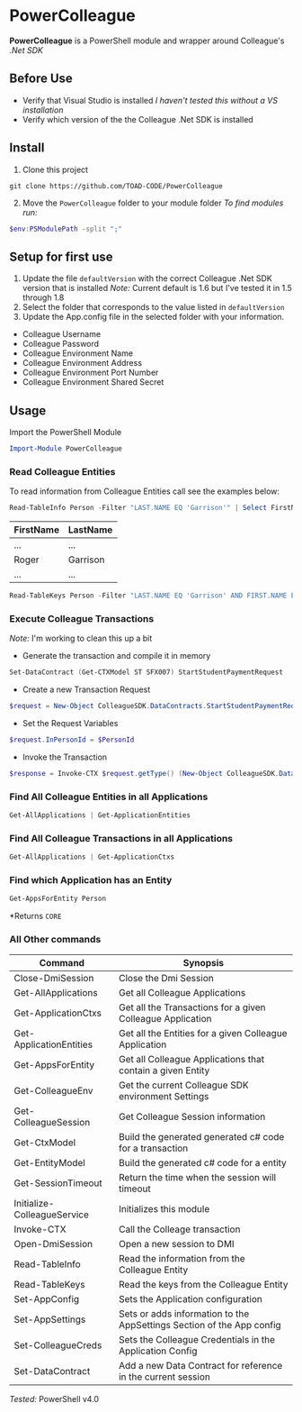 # PowerColleague

**PowerColleague** is a PowerShell module and wrapper around Colleague's *.Net SDK*

## Before Use
- Verify that Visual Studio is installed 
  *I haven't tested this without a VS installation*
- Verify which version of the the Colleague .Net SDK is installed 

## Install
1. Clone this project 
```
git clone https://github.com/TOAD-CODE/PowerColleague
```
2. Move the `PowerColleague` folder to your module folder
  *To find modules run:* 
```powershell
$env:PSModulePath -split ";"
```

## Setup for first use
1. Update the file `defaultVersion` with the correct Colleague .Net SDK version that is installed
  *Note:* Current default is 1.6 but I've tested it in 1.5 through 1.8
2. Select the folder that corresponds to the value listed in `defaultVersion`
3. Update the App.config file in the selected folder with your information.
  - Colleague Username
  - Colleague Password
  - Colleague Environment Name
  - Colleague Environment Address
  - Colleague Environment Port Number
  - Colleague Environment Shared Secret

## Usage
Import the PowerShell Module
```powershell
Import-Module PowerColleague
```

### Read Colleague Entities
  To read information from Colleague Entities call see the examples below:
```powershell
Read-TableInfo Person -Filter "LAST.NAME EQ 'Garrison'" | Select FirstName, LastName
```
  FirstName|LastName
  ---------|--------
  ...|...
  Roger|Garrison
  ...|...

```powershell
Read-TableKeys Person -Filter "LAST.NAME EQ 'Garrison' AND FIRST.NAME EQ 'Roger'" 
```

### Execute Colleague Transactions
  *Note:* I'm working to clean this up a bit
  - Generate the transaction and compile it in memory
```powershell
Set-DataContract (Get-CTXModel ST SFX007) StartStudentPaymentRequest
```
  - Create a new Transaction Request
```powershell
$request = New-Object ColleagueSDK.DataContracts.StartStudentPaymentRequest
```
  - Set the Request Variables
```powershell
$request.InPersonId = $PersonId
```
  - Invoke the Transaction
```powershell
$response = Invoke-CTX $request.getType() (New-Object ColleagueSDK.DataContracts.StartStudentPaymentResponse).getType() $request
```
  
### Find All Colleague Entities in all Applications
```powershell
Get-AllApplications | Get-ApplicationEntities
```

### Find All Colleague Transactions in all Applications
```powershell
Get-AllApplications | Get-ApplicationCtxs
```
  
### Find which Application has an Entity
```powershell
Get-AppsForEntity Person
```
*Returns `CORE`

### All Other commands
Command|Synopsis
----|--------
Close-DmiSession|Close the Dmi Session 
Get-AllApplications|Get all Colleague Applications
Get-ApplicationCtxs|Get all the Transactions for a given Colleague Application
Get-ApplicationEntities|Get all the Entities for a given Colleague Application
Get-AppsForEntity|Get all Colleague Applications that contain a given Entity
Get-ColleagueEnv|Get the current Colleague SDK environment Settings
Get-ColleagueSession|Get Colleague Session  information
Get-CtxModel|Build the generated generated c# code for a transaction
Get-EntityModel|Build the generated c# code for a entity
Get-SessionTimeout|Return the time when the session will timeout
Initialize-ColleagueService|Initializes this module
Invoke-CTX|Call the Colleage transaction
Open-DmiSession| Open a new session to DMI
Read-TableInfo|Read the information from the Colleague Entity
Read-TableKeys|Read the keys from the Colleague Entity
Set-AppConfig|Sets the Application configuration
Set-AppSettings|Sets or adds information to the AppSettings Section of the App config
Set-ColleagueCreds|Sets the Colleague Credentials in the Application Config
Set-DataContract|Add a new Data Contract for reference in the current session



*Tested:* PowerShell v4.0
